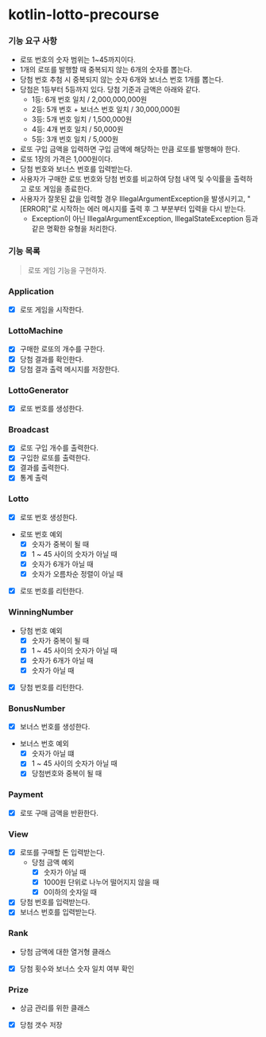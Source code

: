 # kotlin-lotto-precourse

### 기능 요구 사항

- 로또 번호의 숫자 범위는 1~45까지이다.
- 1개의 로또를 발행할 때 중복되지 않는 6개의 숫자를 뽑는다.
- 당첨 번호 추첨 시 중복되지 않는 숫자 6개와 보너스 번호 1개를 뽑는다.
- 당첨은 1등부터 5등까지 있다. 당첨 기준과 금액은 아래와 같다.
    - 1등: 6개 번호 일치 / 2,000,000,000원
    - 2등: 5개 번호 + 보너스 번호 일치 / 30,000,000원
    - 3등: 5개 번호 일치 / 1,500,000원
    - 4등: 4개 번호 일치 / 50,000원
    - 5등: 3개 번호 일치 / 5,000원
- 로또 구입 금액을 입력하면 구입 금액에 해당하는 만큼 로또를 발행해야 한다.
- 로또 1장의 가격은 1,000원이다.
- 당첨 번호와 보너스 번호를 입력받는다.
- 사용자가 구매한 로또 번호와 당첨 번호를 비교하여 당첨 내역 및 수익률을 출력하고 로또 게임을 종료한다.
- 사용자가 잘못된 값을 입력할 경우 IllegalArgumentException을 발생시키고, "[ERROR]"로 시작하는 에러 메시지를 출력 후 그 부분부터 입력을 다시 받는다.
    - Exception이 아닌 IllegalArgumentException, IllegalStateException 등과 같은 명확한 유형을 처리한다.

### 기능 목록

> 로또 게임 기능을 구현하자.

### Application

- [x] 로또 게임을 시작한다.

### LottoMachine

- [x] 구매한 로또의 개수를 구한다.
- [x] 당첨 결과를 확인한다.
- [x] 당첨 결과 출력 메시지를 저장한다.

### LottoGenerator

- [x] 로또 번호를 생성한다.

### Broadcast

- [x] 로또 구입 개수를 출력한다.
- [x] 구입한 로또를 출력한다.
- [x] 결과를 출력한다.
- [x] 통계 출력

### Lotto

- [x] 로또 번호 생성한다.
- 로또 번호 예외
    - [x] 숫자가 중복이 될 때
    - [x] 1 ~ 45 사이의 숫자가 아닐 때
    - [x] 숫자가 6개가 아닐 때
    - [x] 숫자가 오름차순 정렬이 아닐 때
- [x] 로또 번호를 리턴한다.

### WinningNumber
- 당첨 번호 예외
  - [x] 숫자가 중복이 될 때
  - [x] 1 ~ 45 사이의 숫자가 아닐 때
  - [x] 숫자가 6개가 아닐 때
  - [x] 숫자가 아닐 때
- [x] 당첨 번호를 리턴한다.

### BonusNumber

- [x] 보너스 번호를 생성한다.
- 보너스 번호 예외
    - [x] 숫자가 아닐 떄
    - [x] 1 ~ 45 사이의 숫자가 아닐 때
    - [x] 당첨번호와 중복이 될 때

### Payment

- [x] 로또 구매 금액을 반환한다.

### View

- [x] 로또를 구매할 돈 입력받는다.
    - 당첨 금액 예외
        - [x] 숫자가 아닐 때
        - [x] 1000원 단위로 나누어 떨어지지 않을 때
        - [x] 0이하의 숫자일 때
- [x] 당첨 번호를 입력받는다.
- [x] 보너스 번호를 입력받는다.

### Rank
- 당첨 금액에 대한 열거형 클래스
- [x] 당첨 횟수와 보너스 숫자 일치 여부 확인

### Prize
- 상금 관리를 위한 클래스
- [x] 당첨 갯수 저장 